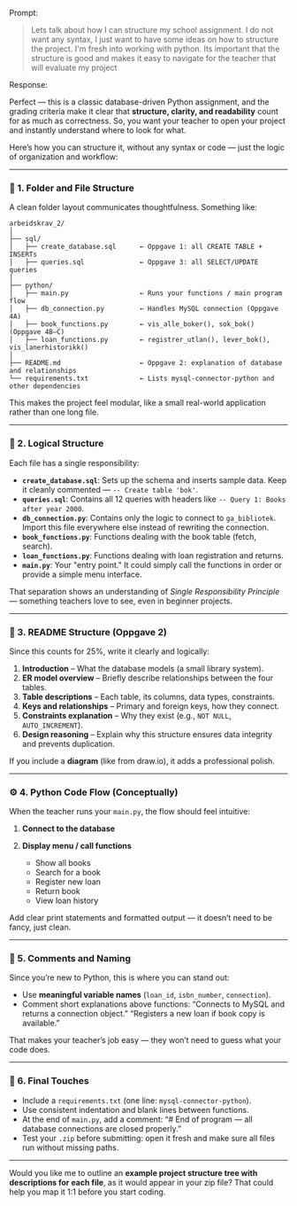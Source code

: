 Prompt:

> Lets talk about how I can structure my school assignment. I do not want any syntax, I just want to have some ideas on how to structure the project. I'm fresh into working with python. Its important that the structure is good and makes it easy to
> navigate for the teacher that will evaluate my project

Response:

Perfect — this is a classic database-driven Python assignment, and the grading criteria make it clear that **structure, clarity, and readability** count for as much as correctness. So, you want your teacher to open your project and instantly
understand where to look for what.

Here’s how you can structure it, without any syntax or code — just the logic of organization and workflow:

---

### 🧱 1. Folder and File Structure

A clean folder layout communicates thoughtfulness. Something like:

```
arbeidskrav_2/
│
├── sql/
│   ├── create_database.sql      ← Oppgave 1: all CREATE TABLE + INSERTs
│   ├── queries.sql              ← Oppgave 3: all SELECT/UPDATE queries
│
├── python/
│   ├── main.py                  ← Runs your functions / main program flow
│   ├── db_connection.py         ← Handles MySQL connection (Oppgave 4A)
│   ├── book_functions.py        ← vis_alle_boker(), sok_bok() (Oppgave 4B–C)
│   ├── loan_functions.py        ← registrer_utlan(), lever_bok(), vis_lanerhistorikk()
│
├── README.md                    ← Oppgave 2: explanation of database and relationships
└── requirements.txt             ← Lists mysql-connector-python and other dependencies
```

This makes the project feel modular, like a small real-world application rather than one long file.

---

### 🧩 2. Logical Structure

Each file has a single responsibility:

- **`create_database.sql`**: Sets up the schema and inserts sample data. Keep it cleanly commented — `-- Create table 'bok'`.
- **`queries.sql`**: Contains all 12 queries with headers like `-- Query 1: Books after year 2000`.
- **`db_connection.py`**: Contains only the logic to connect to `ga_bibliotek`. Import this file everywhere else instead of rewriting the connection.
- **`book_functions.py`**: Functions dealing with the book table (fetch, search).
- **`loan_functions.py`**: Functions dealing with loan registration and returns.
- **`main.py`**: Your "entry point." It could simply call the functions in order or provide a simple menu interface.

That separation shows an understanding of _Single Responsibility Principle_ — something teachers love to see, even in beginner projects.

---

### 📘 3. README Structure (Oppgave 2)

Since this counts for 25%, write it clearly and logically:

1. **Introduction** – What the database models (a small library system).
2. **ER model overview** – Briefly describe relationships between the four tables.
3. **Table descriptions** – Each table, its columns, data types, constraints.
4. **Keys and relationships** – Primary and foreign keys, how they connect.
5. **Constraints explanation** – Why they exist (e.g., `NOT NULL`, `AUTO_INCREMENT`).
6. **Design reasoning** – Explain why this structure ensures data integrity and prevents duplication.

If you include a **diagram** (like from draw.io), it adds a professional polish.

---

### ⚙️ 4. Python Code Flow (Conceptually)

When the teacher runs your `main.py`, the flow should feel intuitive:

1. **Connect to the database**
2. **Display menu / call functions**

   - Show all books
   - Search for a book
   - Register new loan
   - Return book
   - View loan history

Add clear print statements and formatted output — it doesn’t need to be fancy, just clean.

---

### 🧭 5. Comments and Naming

Since you’re new to Python, this is where you can stand out:

- Use **meaningful variable names** (`loan_id`, `isbn_number`, `connection`).
- Comment short explanations above functions: “Connects to MySQL and returns a connection object.” “Registers a new loan if book copy is available.”

That makes your teacher’s job easy — they won’t need to guess what your code does.

---

### 🧩 6. Final Touches

- Include a `requirements.txt` (one line: `mysql-connector-python`).
- Use consistent indentation and blank lines between functions.
- At the end of `main.py`, add a comment: “# End of program — all database connections are closed properly.”
- Test your `.zip` before submitting: open it fresh and make sure all files run without missing paths.

---

Would you like me to outline an **example project structure tree with descriptions for each file**, as it would appear in your zip file? That could help you map it 1:1 before you start coding.
